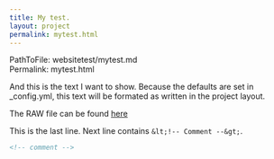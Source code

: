 ```yaml
---
title: My test.
layout: project
permalink: mytest.html
---
```


PathToFile:  websitetest/mytest.md  
Permalink:  mytest.html

And this is the text I want to show. 
Because the defaults are set in _config.yml, 
this text will be formated as written
in the project layout.

The RAW file can be found [here](https://github.com/M2vH/websitetest/raw/gh-pages/_layouts/project.html)


This is the last line. Next line contains `&lt;!-- Comment --&gt;`. 

<!--
This text is not displayed.
EndOfComment
-->

```html
<!-- comment -->
```

